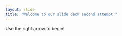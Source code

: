 ```yaml
---
layout: slide
title: "Welcome to our slide deck second attempt!"
---
```


Use the right arrow to begin!
